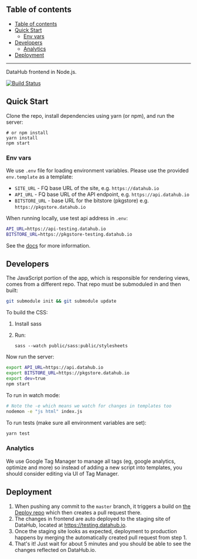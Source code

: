 ## Table of contents
- [Table of contents](#table-of-contents)
- [Quick Start](#quick-start)
  - [Env vars](#env-vars)
- [Developers](#developers)
  - [Analytics](#analytics)
- [Deployment](#deployment)

---

DataHub frontend in Node.js.

[![Build Status](https://travis-ci.org/datopian/frontend.svg?branch=master)](https://travis-ci.org/datahq/frontend)

## Quick Start

Clone the repo, install dependencies using yarn (or npm), and run the server:

```
# or npm install
yarn install
npm start
```

### Env vars

We use `.env` file for loading environment variables. Please use the provided `env.template` as a template:

* `SITE_URL` - FQ base URL of the site, e.g. `https://datahub.io`
* `API_URL` - FQ base URL of the API endpoint, e.g. `https://api.datahub.io`
* `BITSTORE_URL` - base URL for the bitstore (pkgstore) e.g. `https://pkgstore.datahub.io`

When running locally, use test api address in `.env`:

```bash
API_URL=https://api-testing.datahub.io
BITSTORE_URL=https://pkgstore-testing.datahub.io
```

See the [docs](http://docs.datahub.io/developers/) for more information.

## Developers

The JavaScript portion of the app, which is responsible for rendering views,
 comes from a different repo. That repo must be submoduled in and then built:

```bash
git submodule init && git submodule update
```

To build the CSS:

1. Install sass
2. Run:

   `sass --watch public/sass:public/stylesheets`

Now run the server:

```bash
export API_URL=https://api.datahub.io
export BITSTORE_URL=https://pkgstore.datahub.io
export dev=true
npm start
```

To run in watch mode:

```bash
# Note the -e which means we watch for changes in templates too
nodemon -e "js html" index.js
```

To run tests (make sure all environment variables are set):

```bash
yarn test
```

### Analytics

We use Google Tag Manager to manage all tags (eg, google analytics, optimize and more) so instead of adding a new script into templates, you should consider editing via UI of Tag Manager.

## Deployment

1. When pushing any commit to the `master` branch, it triggers a build on [the Deploy repo](https://github.com/datopian/deploy/pulls) which then creates a pull request there.
2. The changes in frontend are auto deployed to the staging site of DataHub, located at https://testing.datahub.io.
3. Once the staging site looks as expected, deployment to production happens by merging the automatically created pull request from step 1.
4. That's it! Just wait for about 5 minutes and you should be able to see the changes reflected on DataHub.io.
